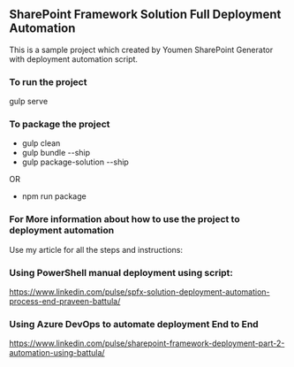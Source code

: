 ## SharePoint Framework Solution Full Deployment Automation

This is a sample project which created by Youmen SharePoint Generator with deployment automation script. 

### To run the project

gulp serve

### To package the project
* gulp clean
* gulp bundle --ship
* gulp package-solution --ship

OR 

* npm run package

### For More information about how to use the project to deployment automation

Use my article for all the steps and instructions: 

### Using PowerShell manual deployment using script: 
https://www.linkedin.com/pulse/spfx-solution-deployment-automation-process-end-praveen-battula/

### Using Azure DevOps to automate deployment End to End 
https://www.linkedin.com/pulse/sharepoint-framework-deployment-part-2-automation-using-battula/

